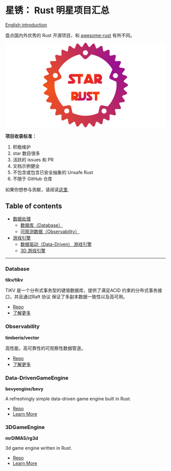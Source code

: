 # 星锈： Rust 明星项目汇总

[English introduction](README.md)

盘点国内外优秀的 Rust 开源项目，和 [awesome-rust](https://awesome-rust.com/) 有所不同。

![img](images/star-rust.png)

**项目收录标准：**

1. 积极维护
2. star 数目很多
3. 活跃的 issues 和 PR
4. 文档示例健全
5. 不包含或包含已安全抽象的 Unsafe Rust 
6. 不限于 GitHub 仓库

如果你想参与贡献，请阅读[这里](CONTRIBUTING_ZH.md).

## Table of contents

- [数据处理](#data)
    - [数据库（Database）](#database)
    - [可观测数据（Observability）](#observability)
- [游戏引擎](#GameEngine)
    - [数据驱动（Data-Driven） 游戏引擎](#Data-DrivenGameEngine)
    - [3D 游戏引擎](#3DGameEngine)


---

### Database

**tikv/tikv**

TiKV 是一个分布式事务型的键值数据库，提供了满足ACID 约束的分布式事务接口，并且通过Raft 协议 保证了多副本数据一致性以及高可用。

- [Repo](https://github.com/tikv/tikv)
- [了解更多](zh/Data/tikv.md)


### Observability

**timberio/vector**

高性能，高可靠性的可观察性数据管道。

- [Repo](https://github.com/timberio/vector)
- [了解更多](zh/Data/vector.md)


### Data-DrivenGameEngine

**bevyengine/bevy**

A refreshingly simple data-driven game engine built in Rust.

- [Repo](https://github.com/bevyengine/bevy)
- [Learn More](en/GameEngine/bevy.md)

### 3DGameEngine

**mrDIMAS/rg3d**

3d game engine written in Rust.

- [Repo](https://github.com/mrDIMAS/rg3d)
- [Learn More](en/GameEngine/rg3d.md)